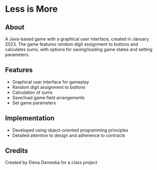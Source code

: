 # Less is More 

## About

A Java-based game with a graphical user interface, created in January 2023. The game features random digit assignment to buttons and calculates sums, with options for saving/loading game states and setting parameters.

## Features

- Graphical user interface for gameplay
- Random digit assignment to buttons
- Calculation of sums
- Save/load game field arrangements
- Set game parameters

## Implementation

- Developed using object-oriented programming principles
- Detailed attention to design and adherence to contracts

## Credits

Created by Elena Dameska for a class project

